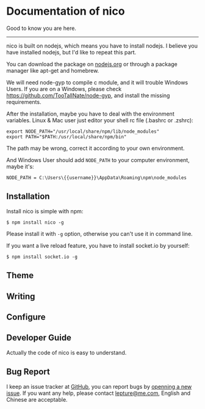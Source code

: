 # Documentation of nico

Good to know you are here.

-----------------

nico is built on nodejs, which means you have to install nodejs. I believe you have installed nodejs, but I'd like to repeat this part.

You can download the package on [nodejs.org](http://nodejs.org) or through a package manager like apt-get and homebrew.

We will need node-gyp to compile c module, and it will trouble Windows Users. If you are on a Windows, please check <https://github.com/TooTallNate/node-gyp>, and install the missing requirements.

After the installation, maybe you have to deal with the environment variables. Linux & Mac user just editor your shell rc file (.bashrc or .zshrc):

```
export NODE_PATH="/usr/local/share/npm/lib/node_modules"
export PATH="$PATH:/usr/local/share/npm/bin"
```

The path may be wrong, correct it according to your own environment.

And Windows User should add `NODE_PATH` to your computer environment, maybe it's:

```
NODE_PATH = C:\Users\{{username}}\AppData\Roaming\npm\node_modules
```

## Installation

Install nico is simple with npm:

```
$ npm install nico -g
```

Please install it with ``-g`` option, otherwise you can't use it in command line.

If you want a live reload feature, you have to install socket.io by yourself:

```
$ npm install socket.io -g
```


## Theme


## Writing


## Configure


## Developer Guide

Actually the code of nico is easy to understand.


## Bug Report

I keep an issue tracker at [GitHub](https://github.com/lepture/nico/issues),
you can report bugs by [openning a new issue](https://github.com/lepture/nico/issues/new).
If you want any help, please contact <lepture@me.com>, English and Chinese are acceptable.
